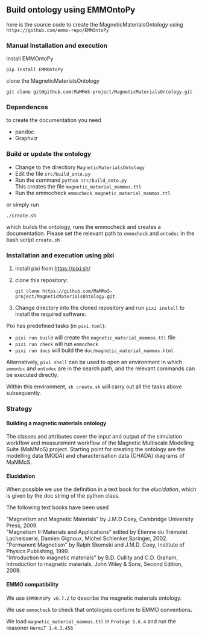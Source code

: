 ## Build ontology using EMMOntoPy

here is the source code to create the MagneticMaterialsOntology using  
`https://github.com/emmo-repo/EMMOntoPy`  

### Manual Installation and execution

install EMMOntoPy
```
pip install EMMOntoPy
```

clone the MagneticMaterialsOntology
```
git clone git@github.com:MaMMoS-project/MagneticMaterialsOntology.git
```

### Dependences

to create the documentation you need

* pandoc
* Graphviz

### Build or update the ontology

* Change to the directiory `MagneticMaterialsOntology`
* Edit the file `src/build_onto.py`
* Run the command `python src/build_onto.py`  
  This creates the file `magnetic_material_mammos.ttl`
* Run the emmocheck `emmocheck magnetic_material_mammos.ttl`

or simply run
```
./create.sh
```

which builds the ontology, runs the emmocheck and creates a documentation. Please set the relevant path to `emmocheck` and `ontodoc` in the bash script `create.sh`


### Installation and execution using pixi

1. install pixi from https://pixi.sh/

2. clone this repository:

   `git clone https://github.com/MaMMoS-project/MagneticMaterialsOntology.git`

3. Change directory into the cloned repository and run `pixi install`
   to install the required software.

Pixi has predefined tasks (in `pixi.toml`):

- `pixi run build` will create the `magnetic_material_mammos.ttl` file
- `pixi run check` will run `emmocheck`
- `pixi run docs` will build the `doc/magnetic_material_mammos.html`

Alternatively, `pixi shell` can be used to open an environment in
which `emmodoc` and `ontodoc` are in the search path, and the relevant
commands can be executed directly.

Within this environment, `sh create.sh` will carry out all the tasks above
subsequently.

### Strategy

#### Building a magnetic materials ontology

The classes and attributes cover the input and output of the simulation workflow and measurement workflow of the Magnetic Multiscale Modelling Suite (MaMMoS) project. Starting point for creating the ontology are the modelling data (MODA) and characterisation data (CHADA) diagrams of MaMMoS.

#### Elucidation
When possible we use the definition in a text book for the *elucidation*, which is given by the doc string of the python class. 

The following text books have been used 

"Magnetism and Magnetic Materials" by J.M.D Coey, Cambridge University Press, 2009.  
"Magnetism II-Materials and Applications" edited by Étienne du Trémolet Lacheisserie, Damien Gignoux, Michel Schlenker,Springer, 2002.  
"Permanent Magnetism" by Ralph Skomski and J.M.D. Coey, Institute of Physics Publishing, 1999.  
"Introduction to magnetic materials" by B.D. Cullity and C.D. Graham, Introduction to magnetic materials, John Wiley & Sons, Second Edition, 2009. 

#### EMMO compatibility
We use `EMMOntoPy v0.7.2` to describe the magnetic materials ontology. 

We use `emmocheck` to check that ontologies conform to EMMO conventions.

We load `magnetic_material_mammos.ttl` in `Protégé 5.6.4` and run the reasoner `HermiT 1.4.3.456`
